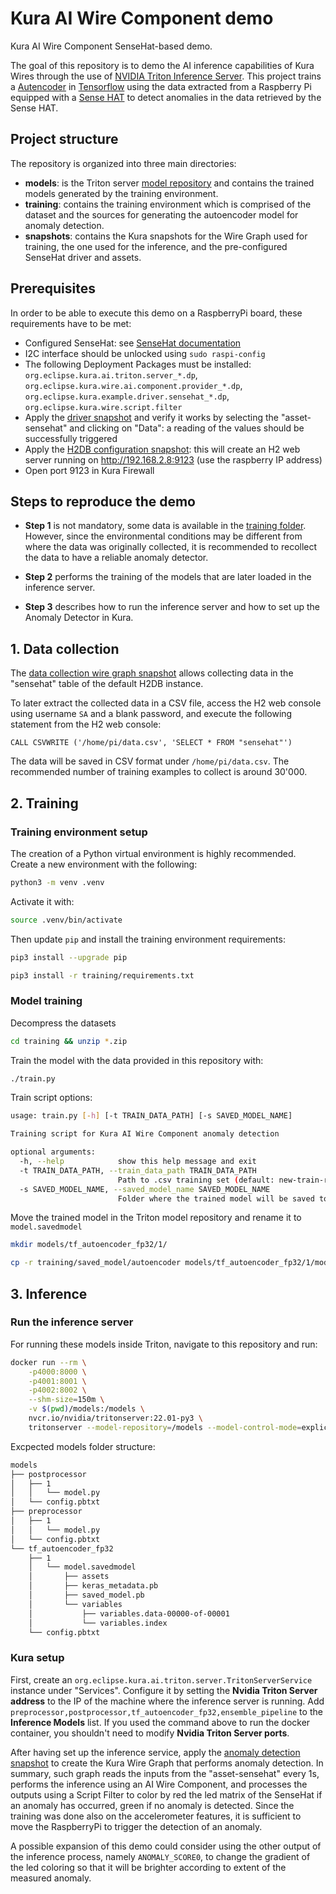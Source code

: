 # Kura AI Wire Component demo

Kura AI Wire Component SenseHat-based demo.

The goal of this repository is to demo the AI inference capabilities of Kura Wires through the use of [NVIDIA Triton Inference Server](https://developer.nvidia.com/nvidia-triton-inference-server). This project trains a [Autencoder](https://en.wikipedia.org/wiki/Autoencoder) in [Tensorflow](https://www.tensorflow.org/) using the data extracted from a Raspberry Pi equipped with a [Sense HAT](https://www.raspberrypi.com/products/sense-hat/) to detect anomalies in the data retrieved by the Sense HAT.

## Project structure

The repository is organized into three main directories:
- **models**: is the Triton server [model repository](https://github.com/triton-inference-server/server/blob/main/docs/model_repository.md) and contains the trained models generated by the training environment.
- **training**: contains the training environment which is comprised of the dataset and the sources for generating the autoencoder model for anomaly detection.
- **snapshots**: contains the Kura snapshots for the Wire Graph used for training, the one used for the inference, and the pre-configured SenseHat driver and assets.

## Prerequisites

In order to be able to execute this demo on a RaspberryPi board, these requirements have to be met:
- Configured SenseHat: see [SenseHat documentation](https://www.raspberrypi.com/documentation/accessories/sense-hat.html)
- I2C interface should be unlocked using `sudo raspi-config`
- The following Deployment Packages must be installed: `org.eclipse.kura.ai.triton.server_*.dp`, `org.eclipse.kura.wire.ai.component.provider_*.dp`, `org.eclipse.kura.example.driver.sensehat_*.dp`, `org.eclipse.kura.wire.script.filter`
- Apply the [driver snapshot](snapshots/sensehat-driver.xml) and verify it works by selecting the "asset-sensehat" and clicking on "Data": a reading of the values should be successfully triggered
- Apply the [H2DB configuration snapshot](snapshots/h2-config.xml): this will create an H2 web server running on http://192.168.2.8:9123 (use the raspberry IP address)
- Open port 9123 in Kura Firewall

## Steps to reproduce the demo

- **Step 1** is not mandatory, some data is available in the [training folder](training/). However, since the environmental conditions may be different from where the data was originally collected, it is recommended to recollect the data to have a reliable anomaly detector.

- **Step 2** performs the training of the models that are later loaded in the inference server.

- **Step 3** describes how to run the inference server and how to set up the Anomaly Detector in Kura.

## 1. Data collection

The [data collection wire graph snapshot](snapshots/graph-data-collection.xml) allows collecting data in the "sensehat" table of the default H2DB instance.

To later extract the collected data in a CSV file, access the H2 web console using username `SA` and a blank password, and execute the following statement from the H2 web console:
```
CALL CSVWRITE ('/home/pi/data.csv', 'SELECT * FROM "sensehat"')
```
The data will be saved in CSV format under `/home/pi/data.csv`. The recommended number of training examples to collect is around 30'000.

## 2. Training

### Training environment setup

The creation of a Python virtual environment is highly recommended. Create a new environment with the following:

```bash
python3 -m venv .venv
```

Activate it with:

```bash
source .venv/bin/activate
```

Then update `pip` and install the training environment requirements:

```bash
pip3 install --upgrade pip
```

```bash
pip3 install -r training/requirements.txt
```

### Model training

Decompress the datasets

```bash
cd training && unzip *.zip
```

Train the model with the data provided in this repository with:

```bash
./train.py
```

Train script options:

```bash
usage: train.py [-h] [-t TRAIN_DATA_PATH] [-s SAVED_MODEL_NAME]

Training script for Kura AI Wire Component anomaly detection

optional arguments:
  -h, --help            show this help message and exit
  -t TRAIN_DATA_PATH, --train_data_path TRAIN_DATA_PATH
                        Path to .csv training set (default: new-train-raw.csv)
  -s SAVED_MODEL_NAME, --saved_model_name SAVED_MODEL_NAME
                        Folder where the trained model will be saved to (default: saved_model/autoencoder)
```

Move the trained model in the Triton model repository and rename it to `model.savedmodel`

```bash
mkdir models/tf_autoencoder_fp32/1/
```

```bash
cp -r training/saved_model/autoencoder models/tf_autoencoder_fp32/1/model.savedmodel
```

## 3. Inference

### Run the inference server

For running these models inside Triton, navigate to this repository and run:

```bash
docker run --rm \
    -p4000:8000 \
    -p4001:8001 \
    -p4002:8002 \
    --shm-size=150m \
    -v $(pwd)/models:/models \
    nvcr.io/nvidia/tritonserver:22.01-py3 \
    tritonserver --model-repository=/models --model-control-mode=explicit
```

Excpected models folder structure:

```bash
models
├── postprocessor
│   ├── 1
│   │   └── model.py
│   └── config.pbtxt
├── preprocessor
│   ├── 1
│   │   └── model.py
│   └── config.pbtxt
└── tf_autoencoder_fp32
    ├── 1
    │   └── model.savedmodel
    │       ├── assets
    │       ├── keras_metadata.pb
    │       ├── saved_model.pb
    │       └── variables
    │           ├── variables.data-00000-of-00001
    │           └── variables.index
    └── config.pbtxt
```

### Kura setup

First, create an `org.eclipse.kura.ai.triton.server.TritonServerService` instance under "Services". Configure it by setting the **Nvidia Triton Server address** to the IP of the machine where the inference server is running. Add `preprocessor,postprocessor,tf_autoencoder_fp32,ensemble_pipeline` to the **Inference Models** list. If you used the command above to run the docker container, you shouldn't need to modify **Nvidia Triton Server ports**.

After having set up the inference service, apply the [anomaly detection snapshot](snapshots/graph-anomaly-detector.xml) to create the Kura Wire Graph that performs anomaly detection. In summary, such graph reads the inputs from the "asset-sensehat" every 1s, performs the inference using an AI Wire Component, and processes the outputs using a Script Filter to color by red the led matrix of the SenseHat if an anomaly has occurred, green if no anomaly is detected. Since the training was done also on the accelerometer features, it is sufficient to move the RaspberryPi to trigger the detection of an anomaly.

A possible expansion of this demo could consider using the other output of the inference process, namely `ANOMALY_SCORE0`, to change the gradient of the led coloring so that it will be brighter according to extent of the measured anomaly.